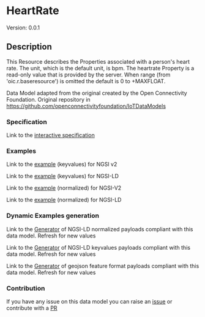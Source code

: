 # HeartRate
Version: 0.0.1

## Description 

This Resource describes the Properties associated with a person's heart rate. The unit, which is the default unit, is bpm. The heartrate Property is a read-only value that is provided by the server. When range (from 'oic.r.baseresource') is omitted the default is 0 to +MAXFLOAT.

Data Model adapted from the original created by the Open Connectivity Foundation. Original repository in https://github.com/openconnectivityfoundation/IoTDataModels
### Specification

Link to the [interactive specification](https://swagger.lab.fiware.org/?url=https://smart-data-models.github.io/dataModel.OCF/HeartRate/swagger.yaml)
### Examples

Link to the [example](https://smart-data-models.github.io/dataModel.OCF/HeartRate/examples/example.json) (keyvalues) for NGSI v2

Link to the [example](https://smart-data-models.github.io/dataModel.OCF/HeartRate/examples/example.jsonld) (keyvalues) for NGSI-LD

Link to the [example](https://smart-data-models.github.io/dataModel.OCF/HeartRate/examples/example-normalized.json) (normalized) for NGSI-V2

Link to the [example](https://smart-data-models.github.io/dataModel.OCF/HeartRate/examples/example-normalized.jsonld) (normalized) for NGSI-LD
### Dynamic Examples generation

Link to the [Generator](https://smartdatamodels.org/extra/ngsi-ld_generator.php?schemaUrl=https://raw.githubusercontent.com/smart-data-models/dataModel.OCF/master/HeartRate/schema.json&email=info@smartdatamodels.org) of NGSI-LD normalized payloads compliant with this data model. Refresh for new values

Link to the [Generator](https://smartdatamodels.org/extra/ngsi-ld_generator_keyvalues.php?schemaUrl=https://raw.githubusercontent.com/smart-data-models/dataModel.OCF/master/HeartRate/schema.json&email=info@smartdatamodels.org) of NGSI-LD keyvalues payloads compliant with this data model. Refresh for new values

Link to the [Generator](https://smartdatamodels.org/extra/geojson_features_generator.php?schemaUrl=https://raw.githubusercontent.com/smart-data-models/dataModel.OCF/master/HeartRate/schema.json&email=info@smartdatamodels.org) of geojson feature format payloads compliant with this data model. Refresh for new values
### Contribution

 If you have any issue on this data model you can raise an [issue](https://github.com/smart-data-models/dataModel.OCF/issues)  or contribute with a [PR](https://github.com/smart-data-models/dataModel.OCF/pulls)